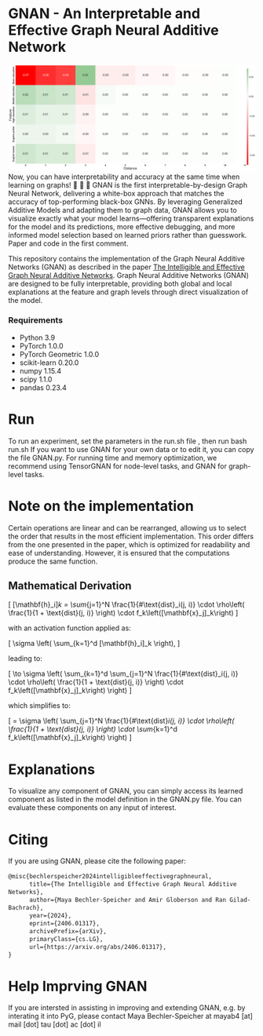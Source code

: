 # GNAN - An Interpretable and Effective Graph Neural Additive Network
![](fig.png)
Now, you can have interpretability and accuracy at the same time when learning on graphs! 🤩 🤩 🤩 
GNAN is the first interpretable-by-design Graph Neural Network, delivering a white-box approach that matches the accuracy of top-performing black-box GNNs. By leveraging Generalized Additive Models and adapting them to graph data, GNAN allows you to visualize exactly what your model learns—offering transparent explanations for the model and its predictions, more effective debugging, and more informed model selection based on learned priors rather than guesswork. Paper and code in the first comment.

This repository contains the implementation of the Graph Neural Additive Networks (GNAN) as described in the paper [The Intelligible and Effective Graph Neural Additive Networks](https://arxiv.org/pdf/2406.01317).
Graph Neural Additive Networks (GNAN) are designed to be fully interpretable, providing both global and local explanations at the feature and graph levels through direct visualization of the model.


### Requirements
* Python 3.9
* PyTorch 1.0.0
* PyTorch Geometric 1.0.0
* scikit-learn 0.20.0
* numpy 1.15.4
* scipy 1.1.0
* pandas 0.23.4

# Run
To run an experiment, set the parameters in the run.sh file , then run bash run.sh
If you want to use GNAN for your own data or to edit it, you can copy the file GNAN.py. 
For running time and memory optimization, we recommend using TensorGNAN for node-level tasks, and GNAN for graph-level tasks.

# Note on the implementation
Certain operations are linear and can be rearranged, allowing us to select the order that results in the most efficient implementation. This order differs from the one presented in the paper, which is optimized for readability and ease of understanding. However, it is ensured that the computations produce the same function.

## Mathematical Derivation
\[
[\mathbf{h}_i]_k = \sum_{j=1}^N \frac{1}{\#\text{dist}_i(j, i)} \cdot \rho\left( \frac{1}{1 + \text{dist}(j, i)} \right) \cdot f_k\left([\mathbf{x}_j]_k\right)
\]

with an activation function applied as:

\[
\sigma \left( \sum_{k=1}^d [\mathbf{h}_i]_k \right),
\]

leading to:

\[
\to \sigma \left( \sum_{k=1}^d \sum_{j=1}^N \frac{1}{\#\text{dist}_i(j, i)} \cdot \rho\left( \frac{1}{1 + \text{dist}(j, i)} \right) \cdot f_k\left([\mathbf{x}_j]_k\right) \right)
\]

which simplifies to:

\[
= \sigma \left( \sum_{j=1}^N \frac{1}{\#\text{dist}_i(j, i)} \cdot \rho\left( \frac{1}{1 + \text{dist}(j, i)} \right) \cdot \sum_{k=1}^d f_k\left([\mathbf{x}_j]_k\right) \right)
\]

# Explanations
To visualize any component of GNAN, you can simply access its learned component as listed in the model definition in the GNAN.py file. You can evaluate these components on any input of interest.


# Citing
If you are using GNAN, please cite the following paper:
```
@misc{bechlerspeicher2024intelligibleeffectivegraphneural,
      title={The Intelligible and Effective Graph Neural Additive Networks}, 
      author={Maya Bechler-Speicher and Amir Globerson and Ran Gilad-Bachrach},
      year={2024},
      eprint={2406.01317},
      archivePrefix={arXiv},
      primaryClass={cs.LG},
      url={https://arxiv.org/abs/2406.01317}, 
}
```

# Help Imprving GNAN
If you are intersted in assisting in improving and extending GNAN, e.g. by interating it into PyG, please contact Maya Bechler-Speicher at mayab4 [at] mail [dot] tau  [dot] ac  [dot] il

